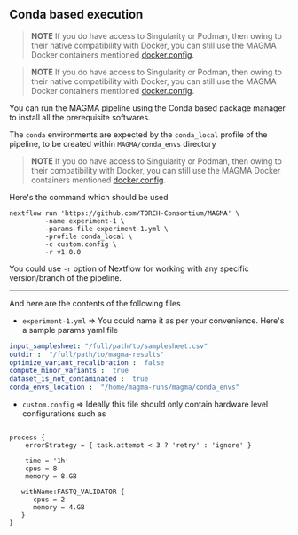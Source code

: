## Conda based execution
> **NOTE**
> If you do have access to Singularity or Podman, then owing to their native compatibility with Docker, you can still use the MAGMA Docker containers mentioned [docker.config](./conf/docker.config).


> **NOTE**
> If you do have access to Singularity or Podman, then owing to their native compatibility with Docker, you can still use the MAGMA Docker containers mentioned [docker.config](./conf/docker.config).



You can run the MAGMA pipeline using the Conda based package manager to install all the prerequisite softwares.

The `conda` environments are expected by the `conda_local` profile of the pipeline, to be created within `MAGMA/conda_envs` directory

> **NOTE**
> If you do have access to Singularity or Podman, then owing to their compatibility with Docker, you can still use the MAGMA Docker containers mentioned [docker.config](../conf/docker.config).


Here's the command which should be used 

```console
nextflow run 'https://github.com/TORCH-Consortium/MAGMA' \
		 -name experiment-1 \
		 -params-file experiment-1.yml \
		 -profile conda_local \
		 -c custom.config \
		 -r v1.0.0 
```

You could use `-r` option of Nextflow for working with any specific version/branch of the pipeline.

---------

And here are the contents of the following files

- `experiment-1.yml` => You could name it as per your convenience. Here's a sample params yaml file

```yaml
input_samplesheet: "/full/path/to/samplesheet.csv"
outdir :  "/full/path/to/magma-results"
optimize_variant_recalibration :  false
compute_minor_variants :  true
dataset_is_not_contaminated :  true
conda_envs_location :  "/home/magma-runs/magma/conda_envs"
```

- `custom.config` => Ideally this file should only contain hardware level configurations such as 

```nextflow

process {
    errorStrategy = { task.attempt < 3 ? 'retry' : 'ignore' }

    time = '1h'
    cpus = 8
    memory = 8.GB

   withName:FASTQ_VALIDATOR {
      cpus = 2
      memory = 4.GB
   }
}
```
